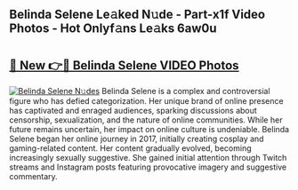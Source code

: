 ## Belinda Selene Le𝚊ked N𝚞de - Part-x1f Video Photos - Hot Onlyf𝚊ns Le𝚊ks 6aw0u

# <h2><a href="http://ab5357.deff.icu/?id=Belinda+Selene">🔗 New 👉🔴 Belinda Selene VIDEO Photos</a></h2>

[![Belinda Selene N𝚞des](https://i.imgur.com/rIISA9y.gif)](http://ab5357.deff.icu/?id=Belinda+Selene)
Belinda Selene is a complex and controversial figure who has defied categorization. Her unique brand of online presence has captivated and enraged audiences, sparking discussions about censorship, sexualization, and the nature of online communities. While her future remains uncertain, her impact on online culture is undeniable. Belinda Selene began her online journey in 2017, initially creating cosplay and gaming-related content. Her content gradually evolved, becoming increasingly sexually suggestive. She gained initial attention through Twitch streams and Instagram posts featuring provocative imagery and suggestive commentary.
